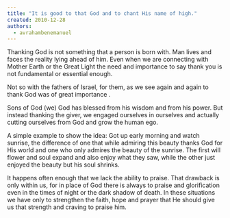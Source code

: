 ```yaml
---
title: "It is good to that God and to chant His name of high."
created: 2010-12-28
authors: 
  - avrahambenemanuel
---
```


Thanking God is not something that a person is born with. Man lives and faces the reality lying ahead of him. Even when we are connecting with Mother Earth or the Great Light the need and importance to say thank you is not fundamental or essential enough.

Not so with the fathers of Israel, for them, as we see again and again to thank God was of great importance .

Sons of God (we) God has blessed from his wisdom and from his power. But instead thanking the giver, we engaged ourselves in ourselves and actually cutting ourselves from God and grow the human ego.

A simple example to show the idea: Got up early morning and watch sunrise, the difference of one that while admiring this beauty thanks God for His world and one who only admires the beauty of the sunrise. The first will flower and soul expand and also enjoy what they saw, while the other just enjoyed the beauty but his soul shrinks.

It happens often enough that we lack the ability to praise. That drawback is only within us, for in place of God there is always to praise and glorification even in the times of night or the dark shadow of death. In these situations we have only to strengthen the faith, hope and prayer that He should give us that strength and craving to praise him.
